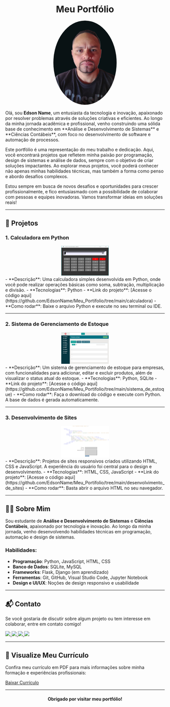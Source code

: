 # <div align="center">Meu Portfólio</div>

<div align="center">
    <img src="assets/HEADER/perfil_01.png" alt="Meu Avatar" width="200" style="border-radius: 50%;" />
</div>

<p>Olá, sou <strong>Edson Name</strong>, um entusiasta da tecnologia e inovação, apaixonado por resolver problemas através de soluções criativas e eficientes. Ao longo da minha jornada acadêmica e profissional, venho construindo uma sólida base de conhecimento em **Análise e Desenvolvimento de Sistemas** e **Ciências Contábeis**, com foco no desenvolvimento de software e automação de processos.</p>

<p>Este portfólio é uma representação do meu trabalho e dedicação. Aqui, você encontrará projetos que refletem minha paixão por programação, design de sistemas e análise de dados, sempre com o objetivo de criar soluções impactantes. Ao explorar meus projetos, você poderá conhecer não apenas minhas habilidades técnicas, mas também a forma como penso e abordo desafios complexos.</p>

<p>Estou sempre em busca de novos desafios e oportunidades para crescer profissionalmente, e fico entusiasmado com a possibilidade de colaborar com pessoas e equipes inovadoras. Vamos transformar ideias em soluções reais!</p>


---

## 🚀 Projetos

### 1. **Calculadora em Python**
   <div align="center">
      <img src="assets/sc-3.jpg" alt="Calculadora" width="150" />
   </div>
   - **Descrição**: Uma calculadora simples desenvolvida em Python, onde você pode realizar operações básicas como soma, subtração, multiplicação e divisão.
   - **Tecnologias**: Python
   - **Link do projeto**: [Acesse o código aqui](https://github.com/EdsonName/Meu_Portifolio/tree/main/calculadora)
   - **Como rodar**: Baixe o arquivo Python e execute no seu terminal ou IDE.

---

### 2. **Sistema de Gerenciamento de Estoque**
   <div align="center">
      <img src="assets/sc-1.jpg" alt="Estoque" width="150" />
   </div>
   - **Descrição**: Um sistema de gerenciamento de estoque para empresas, com funcionalidades para adicionar, editar e excluir produtos, além de visualizar o status atual do estoque.
   - **Tecnologias**: Python, SQLite
   - **Link do projeto**: [Acesse o código aqui](https://github.com/EdsonName/Meu_Portifolio/tree/main/sistema_de_estoque)
   - **Como rodar**: Faça o download do código e execute com Python. A base de dados é gerada automaticamente.

---

### 3. **Desenvolvimento de Sites**
   <div align="center">
      <img src="assets/sc-2.jpg" alt="Desenvolvimento Web" width="150" />
   </div>
   - **Descrição**: Projetos de sites responsivos criados utilizando HTML, CSS e JavaScript. A experiência do usuário foi central para o design e desenvolvimento.
   - **Tecnologias**: HTML, CSS, JavaScript
   - **Link do projeto**: [Acesse o código aqui](https://github.com/EdsonName/Meu_Portifolio/tree/main/desenvolvimento_de_sites)
   - **Como rodar**: Basta abrir o arquivo HTML no seu navegador.

---

## 🧑‍💻 Sobre Mim

Sou estudante de **Análise e Desenvolvimento de Sistemas** e **Ciências Contábeis**, apaixonado por tecnologia e inovação. Ao longo da minha jornada, venho desenvolvendo habilidades técnicas em programação, automação e design de sistemas.

### Habilidades:
- **Programação**: Python, JavaScript, HTML, CSS
- **Banco de Dados**: SQLite, MySQL
- **Frameworks**: Flask, Django (em aprendizado)
- **Ferramentas**: Git, GitHub, Visual Studio Code, Jupyter Notebook
- **Design e UI/UX**: Noções de design responsivo e usabilidade

---

## 📬 Contato

Se você gostaria de discutir sobre algum projeto ou tem interesse em colaborar, entre em contato comigo!

 <a href="https://www.linkedin.com/in/edson-costa-da-silva-l-3a6a14273/" target="_blank">
    <img src="https://img.shields.io/badge/LinkedIn-0A66C2?style=for-the-badge&logo=linkedin&logoColor=white" />
  </a>
  <a href="mailto:edson_hellsing2011@hotmail.com">
    <img src="https://img.shields.io/badge/Email-D14836?style=for-the-badge&logo=gmail&logoColor=white" />
  </a>
  <a href="https://wa.me/5561981044986" target="_blank">
    <img src="https://img.shields.io/badge/WhatsApp-25D366?style=for-the-badge&logo=whatsapp&logoColor=white" />
  </a
    <a href="https://www.instagram.com/gui88silva/" target="_blank">
    <img src="https://img.shields.io/badge/Instagram-E4405F?style=for-the-badge&logo=instagram&logoColor=white" />
  </a>

---

## 📄 Visualize Meu Currículo

Confira meu currículo em PDF para mais informações sobre minha formação e experiências profissionais:

[Baixar Currículo](https://www.example.com/curriculo.pdf)

---

<div align="center">
    <h4>Obrigado por visitar meu portfólio!</h4>
</div>

